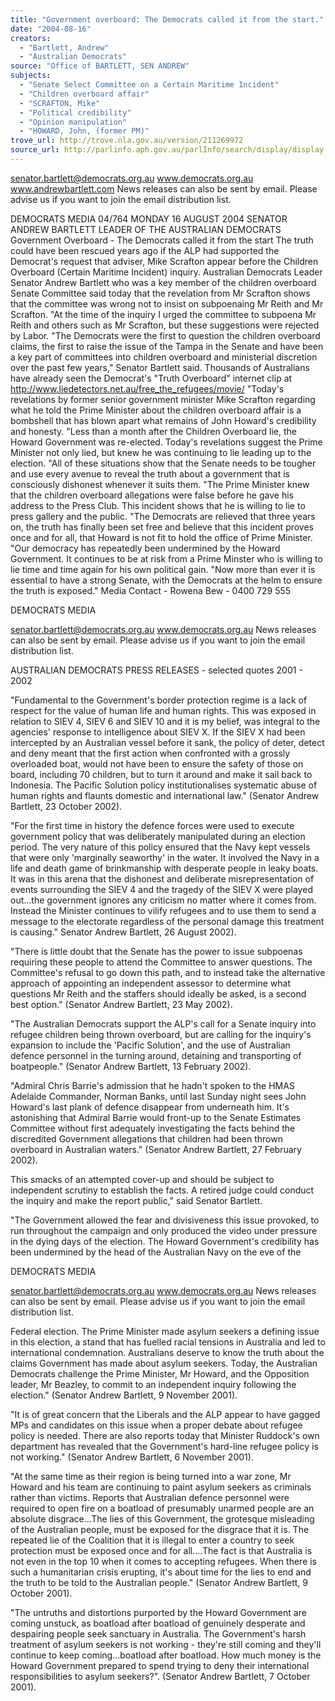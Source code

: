 ```yaml
---
title: "Government overboard: The Democrats called it from the start."
date: "2004-08-16"
creators:
  - "Bartlett, Andrew"
  - "Australian Democrats"
source: "Office of BARTLETT, SEN ANDREW"
subjects:
  - "Senate Select Committee on a Certain Maritime Incident"
  - "Children overboard affair"
  - "SCRAFTON, Mike"
  - "Political credibility"
  - "Opinion manipulation"
  - "HOWARD, John, (former PM)"
trove_url: http://trove.nla.gov.au/version/211269972
source_url: http://parlinfo.aph.gov.au/parlInfo/search/display/display.w3p;query=Id%3A%22media/pressrel/M6GD6%22
---
```


 

 

 senator.bartlett@democrats.org.au     www.democrats.org.au    www.andrewbartlett.com  News releases can also be sent by email. Please advise us if you want to join the email distribution list. 

 DEMOCRATS  MEDIA 04/764 MONDAY 16 AUGUST 2004   SENATOR ANDREW BARTLETT LEADER OF THE AUSTRALIAN DEMOCRATS  Government Overboard - The Democrats called it from the start The truth could have been rescued years ago if the ALP had supported the Democrat's request that adviser, Mike Scrafton appear before the Children Overboard (Certain Maritime Incident) inquiry.  Australian Democrats Leader Senator Andrew Bartlett who was a key member of the children overboard Senate Committee said today that the revelation from Mr Scrafton shows that the committee was wrong not to insist on subpoenaing Mr Reith and Mr Scrafton.  "At the time of the inquiry I urged the committee to subpoena Mr Reith and others such as Mr Scrafton, but these suggestions were rejected by Labor.  "The Democrats were the first to question the children overboard claims, the first to raise the issue of the Tampa in the Senate and have been a key part of committees into children overboard and ministerial discretion over the past few years," Senator Bartlett said.  Thousands of Australians have already seen the Democrat's "Truth Overboard" internet clip at http://www.liedetectors.net.au/free_the_refugees/movie/  "Today's revelations by former senior government minister Mike Scrafton regarding what he told the Prime Minister about the children overboard affair is a bombshell that has blown apart what remains of John Howard's credibility and honesty.  "Less than a month after the Children Overboard lie, the Howard Government was re-elected. Today's revelations suggest the Prime Minister not only lied, but knew he was continuing to lie leading up to the election.  "All of these situations show that the Senate needs to be tougher and use every avenue to reveal the truth about a government that is consciously dishonest whenever it suits them.  "The Prime Minister knew that the children overboard allegations were false before he gave his address to the Press Club. This incident shows that he is willing to lie to press gallery and the public.  "The Democrats are relieved that three years on, the truth has finally been set free and believe that this incident proves once and for all, that Howard is not fit to hold the office of Prime Minister.  "Our democracy has repeatedly been undermined by the Howard Government. It continues to be at risk from a Prime Minster who is willing to lie time and time again for his own political gain.  "Now more than ever it is essential to have a strong Senate, with the Democrats at the helm to ensure the truth is exposed." Media Contact - Rowena Bew - 0400 729 555 

 DEMOCRATS    MEDIA 

 

 senator.bartlett@democrats.org.au     www.democrats.org.au  News releases can also be sent by email. Please advise us if you want to join the email distribution list. 

 

 AUSTRALIAN DEMOCRATS PRESS RELEASES - selected quotes 2001 - 2002 

 "Fundamental to the Government's border protection regime is a lack of respect for the value of  human life and human rights. This was exposed in relation to SIEV 4, SIEV 6 and SIEV 10 and it is  my belief, was integral to the agencies' response to intelligence about SIEV X. If the SIEV X had  been intercepted by an Australian vessel before it sank, the policy of deter, detect and deny meant  that the first action when confronted with a grossly overloaded boat, would not have been to ensure  the safety of those on board, including 70 children, but to turn it around and make it sail back to  Indonesia. The Pacific Solution policy institutionalises systematic abuse of human rights and flaunts  domestic and international law." (Senator Andrew Bartlett, 23 October 2002). 

 "For the first time in history the defence forces were used to execute government policy that was  deliberately manipulated during an election period. The very nature of this policy ensured that the  Navy kept vessels that were only 'marginally seaworthy' in the water. It involved the Navy in a life  and death game of brinkmanship with desperate people in leaky boats. It was in this arena that the  dishonest and deliberate misrepresentation of events surrounding the SIEV 4 and the tragedy of the  SIEV X were played out…the government ignores any criticism no matter where it comes from.  Instead the Minister continues to vilify refugees and to use them to send a message to the electorate  regardless of the personal damage this treatment is causing." Senator Andrew Bartlett, 26 August  2002). 

 "There is little doubt that the Senate has the power to issue subpoenas requiring these people to  attend the Committee to answer questions. The Committee's refusal to go down this path, and to  instead take the alternative approach of appointing an independent assessor to determine what  questions Mr Reith and the staffers should ideally be asked, is a second best option." (Senator  Andrew Bartlett, 23 May 2002). 

 "The Australian Democrats support the ALP's call for a Senate inquiry into refugee children being  thrown overboard, but are calling for the inquiry's expansion to include the 'Pacific Solution', and the  use of Australian defence personnel in the turning around, detaining and transporting of boatpeople."  (Senator Andrew Bartlett, 13 February 2002).  

 "Admiral Chris Barrie's admission that he hadn't spoken to the HMAS Adelaide Commander, Norman  Banks, until last Sunday night sees John Howard's last plank of defence disappear from underneath  him. It's astonishing that Admiral Barrie would front-up to the Senate Estimates Committee without  first adequately investigating the facts behind the discredited Government allegations that children  had been thrown overboard in Australian waters." (Senator Andrew Bartlett, 27 February 2002). 

 This smacks of an attempted cover-up and should be subject to independent scrutiny to establish the  facts. A retired judge could conduct the inquiry and make the report public," said Senator Bartlett.    

 "The Government allowed the fear and divisiveness this issue provoked, to run throughout the  campaign and only produced the video under pressure in the dying days of the election. The Howard  Government's credibility has been undermined by the head of the Australian Navy on the eve of the 

 DEMOCRATS    MEDIA 

 

 senator.bartlett@democrats.org.au     www.democrats.org.au  News releases can also be sent by email. Please advise us if you want to join the email distribution list. 

 Federal election. The Prime Minister made asylum seekers a defining issue in this election, a stand  that has fuelled racial tensions in Australia and led to international condemnation. Australians  deserve to know the truth about the claims Government has made about asylum seekers. Today, the  Australian Democrats challenge the Prime Minister, Mr Howard, and the Opposition leader, Mr  Beazley, to commit to an independent inquiry following the election." (Senator Andrew Bartlett, 9  November 2001). 

 "It is of great concern that the Liberals and the ALP appear to have gagged MPs and candidates on  this issue when a proper debate about refugee policy is needed. There are also reports today that  Minister Ruddock's own department has revealed that the Government's hard-line refugee policy is  not working." (Senator Andrew Bartlett, 6 November 2001). 

 "At the same time as their region is being turned into a war zone, Mr Howard and his team are  continuing to paint asylum seekers as criminals rather than victims. Reports that Australian defence  personnel were required to open fire on a boatload of presumably unarmed people are an absolute  disgrace…The lies of this Government, the grotesque misleading of the Australian people, must be  exposed for the disgrace that it is. The repeated lie of the Coalition that it is illegal to enter a country  to seek protection must be exposed once and for all….The fact is that Australia is not even in the top  10 when it comes to accepting refugees. When there is such a humanitarian crisis erupting, it's about  time for the lies to end and the truth to be told to the Australian people." (Senator Andrew Bartlett,  9 October 2001). 

 "The untruths and distortions purported by the Howard Government are coming unstuck, as boatload  after boatload of genuinely desperate and despairing people seek sanctuary in Australia. The  Government's harsh treatment of asylum seekers is not working - they're still coming and they'll  continue to keep coming…boatload after boatload. How much money is the Howard Government  prepared to spend trying to deny their international responsibilities to asylum seekers?". (Senator  Andrew Bartlett, 7 October 2001). 

 

 

